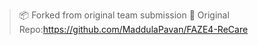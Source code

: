 > 📦 Forked from original team submission
> 🔗 Original Repo:https://github.com/MaddulaPavan/FAZE4-ReCare
